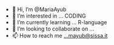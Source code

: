 - 👋 Hi, I’m @MariaAyub
- 👀 I’m interested in ... CODING
- 🌱 I’m currently learning ... R-language
- 💞️ I’m looking to collaborate on ...
- 📫 How to reach me ...mayub@sissa.it

<!---
MariaAyub/MariaAyub is a ✨ special ✨ repository because its `README.md` (this file) appears on your GitHub profile.
You can click the Preview link to take a look at your changes.
--->
